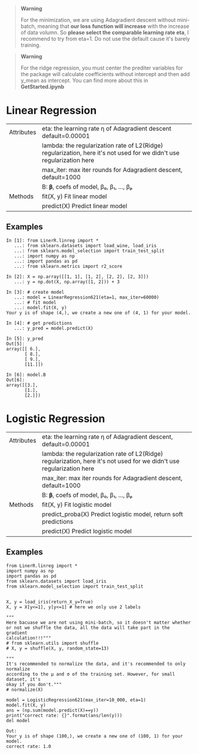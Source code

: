 > **Warning**
>
> For the minimization, we are using Adagradient descent without mini-batch, meaning that **our loss**
> **function will increase** with the increase of data volumn. So **please select the comparable learning**
> **rate eta**, I recommend to try from eta=1. Do not use the default cause it's barely training.

> **Warning**
>
> For the ridge regression, you must center the prediter variables for the package will calculate coefficients
> without intercept and then add y_mean as intercept. You can find more about this in **GetStarted.ipynb**


# Linear Regression
|            |                                                             |
|------------|-------------------------------------------------------------|
| Attributes | eta: the learning rate η of Adagradient descent default=0.00001            |
|            | lambda: the regularization rate of L2(Ridge) regularization, here it's not used for we didn't use regularization here |
|            | max_iter: max iter rounds for Adagradient descent, default=1000           |
|            | B: 𝛃, coefs of model, β₀, β₁, ..., βₚ                       |
| Methods    | fit(X, y) Fit linear model                                  |
|            | predict(X) Predict linear model                             |



## Examples
```
In [1]: from LinerR.linreg import *
   ...: from sklearn.datasets import load_wine, load_iris
   ...: from sklearn.model_selection import train_test_split
   ...: import numpy as np
   ...: import pandas as pd
   ...: from sklearn.metrics import r2_score

In [2]: X = np.array([[1, 1], [1, 2], [2, 2], [2, 3]])
   ...: y = np.dot(X, np.array([1, 2])) + 3

In [3]: # create model
   ...: model = LinearRegression621(eta=1, max_iter=60000)
   ...: # fit model
   ...: model.fit(X, y)
Your y is of shape (4,), we create a new one of (4, 1) for your model.

In [4]: # get predictions
   ...: y_pred = model.predict(X)

In [5]: y_pred
Out[5]: 
array([[ 6.],
       [ 8.],
       [ 9.],
       [11.]])

In [6]: model.B
Out[6]: 
array([[3.],
       [1.],
       [2.]])
```
# Logistic Regression
|            |                                                                                                                       |
|------------|-----------------------------------------------------------------------------------------------------------------------|
| Attributes | eta: the learning rate η of Adagradient descent, default=0.00001                                                      |
|            | lambda: the regularization rate of L2(Ridge) regularization, here it's not used for we didn't use regularization here |
|            | max_iter: max iter rounds for Adagradient descent, default=1000                                                       |
|            | B: 𝛃, coefs of model, β₀, β₁, ..., βₚ                                                                                 |
| Methods    | fit(X, y) Fit logistic model                                                                                          |
|            | predict_proba(X) Predict logistic model, return soft predictions                                                      |
|            | predict(X) Predict logistic model                                                                                     |


## Examples
```
from LinerR.linreg import *
import numpy as np
import pandas as pd
from sklearn.datasets import load_iris
from sklearn.model_selection import train_test_split


X, y = load_iris(return_X_y=True)
X, y = X[y<=1], y[y<=1] # here we only use 2 labels

"""
Here bacuase we are not using mini-batch, so it doesn't matter whether
or not we shuffle the data, all the data will take part in the gradient
calculation!!!"""
# from sklearn.utils import shuffle
# X, y = shuffle(X, y, random_state=13)

"""
It's recommended to normalize the data, and it's recommended to only normalize
according to the μ and σ of the training set. However, for small dataset, it's
okay if you don't."""
# normalize(X)

model = LogisticRegression621(max_iter=10_000, eta=1)
model.fit(X, y)
ans = (np.sum(model.predict(X)==y))
print("correct rate: {}".format(ans/len(y)))
del model

Out:
Your y is of shape (100,), we create a new one of (100, 1) for your model.
correct rate: 1.0
```
